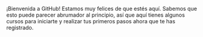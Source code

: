 ¡Bienvenida a GitHub! Estamos muy felices de que estés aquí. Sabemos que esto puede parecer abrumador al principio, así que aquí tienes algunos cursos para iniciarte y realizar tus primeros pasos ahora que te has registrado.